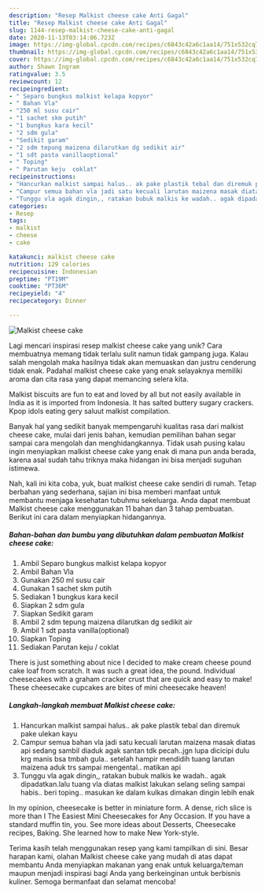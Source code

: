 ```yaml
---
description: "Resep Malkist cheese cake Anti Gagal"
title: "Resep Malkist cheese cake Anti Gagal"
slug: 1144-resep-malkist-cheese-cake-anti-gagal
date: 2020-11-13T03:14:06.723Z
image: https://img-global.cpcdn.com/recipes/c6843c42a6c1aa14/751x532cq70/malkist-cheese-cake-foto-resep-utama.jpg
thumbnail: https://img-global.cpcdn.com/recipes/c6843c42a6c1aa14/751x532cq70/malkist-cheese-cake-foto-resep-utama.jpg
cover: https://img-global.cpcdn.com/recipes/c6843c42a6c1aa14/751x532cq70/malkist-cheese-cake-foto-resep-utama.jpg
author: Shawn Ingram
ratingvalue: 3.5
reviewcount: 12
recipeingredient:
- " Separo bungkus malkist kelapa kopyor"
- " Bahan Vla"
- "250 ml susu cair"
- "1 sachet skm putih"
- "1 bungkus kara kecil"
- "2 sdm gula"
- "Sedikit garam"
- "2 sdm tepung maizena dilarutkan dg sedikit air"
- "1 sdt pasta vanillaoptional"
- " Toping"
- " Parutan keju  coklat"
recipeinstructions:
- "Hancurkan malkist sampai halus.. ak pake plastik tebal dan diremuk pake ulekan kayu"
- "Campur semua bahan vla jadi satu kecuali larutan maizena masak diatas api sedang sambil diaduk agak santan tdk pecah..jgn lupa dicicipi dulu krg manis bsa tmbah gula.. setelah hampir mendidih tuang larutan maizena aduk trs sampai mengental.. matikan api"
- "Tunggu vla agak dingin,, ratakan bubuk malkis ke wadah.. agak dipadatkan.lalu tuang vla diatas malkist lakukan selang seling sampai habis.. beri toping.. masukan ke dalam kulkas dimakan dingin lebih enak"
categories:
- Resep
tags:
- malkist
- cheese
- cake

katakunci: malkist cheese cake 
nutrition: 129 calories
recipecuisine: Indonesian
preptime: "PT19M"
cooktime: "PT36M"
recipeyield: "4"
recipecategory: Dinner

---
```



![Malkist cheese cake](https://img-global.cpcdn.com/recipes/c6843c42a6c1aa14/751x532cq70/malkist-cheese-cake-foto-resep-utama.jpg)

Lagi mencari inspirasi resep malkist cheese cake yang unik? Cara membuatnya memang tidak terlalu sulit namun tidak gampang juga. Kalau salah mengolah maka hasilnya tidak akan memuaskan dan justru cenderung tidak enak. Padahal malkist cheese cake yang enak selayaknya memiliki aroma dan cita rasa yang dapat memancing selera kita.

Malkist biscuits are fun to eat and loved by all but not easily available in India as it is imported from Indonesia. It has salted buttery sugary crackers. Kpop idols eating gery saluut malkist compilation.

Banyak hal yang sedikit banyak mempengaruhi kualitas rasa dari malkist cheese cake, mulai dari jenis bahan, kemudian pemilihan bahan segar sampai cara mengolah dan menghidangkannya. Tidak usah pusing kalau ingin menyiapkan malkist cheese cake yang enak di mana pun anda berada, karena asal sudah tahu triknya maka hidangan ini bisa menjadi suguhan istimewa.


Nah, kali ini kita coba, yuk, buat malkist cheese cake sendiri di rumah. Tetap berbahan yang sederhana, sajian ini bisa memberi manfaat untuk membantu menjaga kesehatan tubuhmu sekeluarga. Anda dapat membuat Malkist cheese cake menggunakan 11 bahan dan 3 tahap pembuatan. Berikut ini cara dalam menyiapkan hidangannya.

<!--inarticleads1-->

##### Bahan-bahan dan bumbu yang dibutuhkan dalam pembuatan Malkist cheese cake:

1. Ambil  Separo bungkus malkist kelapa kopyor
1. Ambil  Bahan Vla
1. Gunakan 250 ml susu cair
1. Gunakan 1 sachet skm putih
1. Sediakan 1 bungkus kara kecil
1. Siapkan 2 sdm gula
1. Siapkan Sedikit garam
1. Ambil 2 sdm tepung maizena dilarutkan dg sedikit air
1. Ambil 1 sdt pasta vanilla(optional)
1. Siapkan  Toping
1. Sediakan  Parutan keju / coklat


There is just something about nice I decided to make cream cheese pound cake loaf from scratch. It was such a great idea, the pound. Individual cheesecakes with a graham cracker crust that are quick and easy to make! These cheesecake cupcakes are bites of mini cheesecake heaven! 

<!--inarticleads2-->

##### Langkah-langkah membuat Malkist cheese cake:

1. Hancurkan malkist sampai halus.. ak pake plastik tebal dan diremuk pake ulekan kayu
1. Campur semua bahan vla jadi satu kecuali larutan maizena masak diatas api sedang sambil diaduk agak santan tdk pecah..jgn lupa dicicipi dulu krg manis bsa tmbah gula.. setelah hampir mendidih tuang larutan maizena aduk trs sampai mengental.. matikan api
1. Tunggu vla agak dingin,, ratakan bubuk malkis ke wadah.. agak dipadatkan.lalu tuang vla diatas malkist lakukan selang seling sampai habis.. beri toping.. masukan ke dalam kulkas dimakan dingin lebih enak


In my opinion, cheesecake is better in miniature form. A dense, rich slice is more than I The Easiest Mini Cheesecakes for Any Occasion. If you have a standard muffin tin, you. See more ideas about Desserts, Cheesecake recipes, Baking. She learned how to make New York-style. 

Terima kasih telah menggunakan resep yang kami tampilkan di sini. Besar harapan kami, olahan Malkist cheese cake yang mudah di atas dapat membantu Anda menyiapkan makanan yang enak untuk keluarga/teman maupun menjadi inspirasi bagi Anda yang berkeinginan untuk berbisnis kuliner. Semoga bermanfaat dan selamat mencoba!
